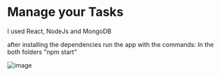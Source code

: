 # Manage your Tasks

I used React, NodeJs and MongoDB

after installing the dependencies run the app with the commands:
 In the both folders "npm start"

![image](https://user-images.githubusercontent.com/88786771/147402564-86c92a49-75cf-4185-8900-e337f50b0252.png)
